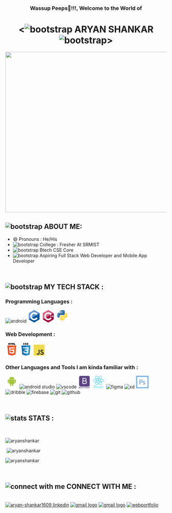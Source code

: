 <h3 align="center">Wassup Peeps👋!!!, Welcome to the World of</h3>
<h1 align="center"> <<img src="https://image.flaticon.com/icons/png/128/785/785116.png" alt="bootstrap" width="25" height="25"/> ARYAN SHANKAR <img src="https://image.flaticon.com/icons/png/128/785/785116.png" alt="bootstrap" width="25" height="25"/>> </h1> 

<img src="https://cdn.dribbble.com/users/1025838/screenshots/6220885/devguy3.gif" width="700" height="500" />

<h2><img src="https://www.flaticon.com/svg/vstatic/svg/4341/4341740.svg?token=exp=1620858139~hmac=da79ffb05371933d3362f3c36a7b5c09" alt="bootstrap" width="20" height="20"/> ABOUT ME:</h2>
<ul>
<li> 😄 Pronouns : He/His </li>
<li> <img src="https://www.flaticon.com/svg/vstatic/svg/2231/2231696.svg?token=exp=1620858408~hmac=c5e463cd583c1cf2f4ebb4c610acf184" alt="bootstrap" width="20" height="20"/> College : Fresher At SRMIST </li>
<li> <img src="https://image.flaticon.com/icons/png/128/3500/3500440.png" alt="bootstrap" width="20" height="20"/> Btech CSE Core</li>  
<li> <img src="https://www.flaticon.com/svg/vstatic/svg/3214/3214721.svg?token=exp=1620858757~hmac=aa913b4db5ef91a69541dede58f3dd0a" alt="bootstrap" width="17" height="17"/> Aspiring Full Stack Web Developer and Mobile App Developer </li>
</ul>  
<br>  
<h2> <img src="https://www.flaticon.com/svg/vstatic/svg/4207/4207253.svg?token=exp=1620859294~hmac=de9d8c3c670b74af50679112860ebfdb" alt="bootstrap" width="20" height="20"/> MY TECH STACK : </h2>  
<h3> Programming Languages : </h3>

<img src="https://www.flaticon.com/svg/vstatic/svg/226/226777.svg?token=exp=1620859651~hmac=722201be0508d81c58979eed1b221f5e" alt="android" width="40" height="40"/>   <img src="https://raw.githubusercontent.com/devicons/devicon/master/icons/c/c-original.svg" alt="c" width="40" height="40"/>  <img src="https://raw.githubusercontent.com/devicons/devicon/master/icons/cplusplus/cplusplus-original.svg" alt="cplusplus" width="40" height="40"/> <img src="https://raw.githubusercontent.com/devicons/devicon/master/icons/python/python-original.svg" alt="python" width="40" height="40"/>

<h3> Web Development : </h3>

<img src="https://raw.githubusercontent.com/devicons/devicon/master/icons/html5/html5-original-wordmark.svg" alt="html5" width="40" height="40"/> <img src="https://raw.githubusercontent.com/devicons/devicon/master/icons/css3/css3-original-wordmark.svg" alt="css3" width="40" height="40"/> <img src="https://raw.githubusercontent.com/devicons/devicon/master/icons/javascript/javascript-original.svg" alt="javascript" width="35" height="35"/> 

<h3> Other Languages and Tools I am kinda familiar with : </h3>

<img src="https://raw.githubusercontent.com/devicons/devicon/master/icons/android/android-original-wordmark.svg" alt="android" width="40" height="40"/> <img src="https://i.pinimg.com/originals/4e/74/7c/4e747c82368d9681b75d54f56319dae7.png" alt="android studio"  width="40" height="40"/>  <img src="https://upload.wikimedia.org/wikipedia/commons/thumb/9/9a/Visual_Studio_Code_1.35_icon.svg/1024px-Visual_Studio_Code_1.35_icon.svg.png" alt="vscode"  width="40" height="40"/> <img src="https://raw.githubusercontent.com/devicons/devicon/master/icons/bootstrap/bootstrap-plain-wordmark.svg" alt="bootstrap" width="40" height="40"/> <img src="https://raw.githubusercontent.com/devicons/devicon/master/icons/react/react-original-wordmark.svg" alt="react" width="40" height="40"/> <img src="https://www.vectorlogo.zone/logos/figma/figma-icon.svg" alt="figma" width="40" height="40"/> <img src="https://cdn.worldvectorlogo.com/logos/adobe-xd.svg" alt="xd" width="40" height="40"/>  <img src="https://raw.githubusercontent.com/devicons/devicon/master/icons/photoshop/photoshop-line.svg" alt="photoshop" width="40" height="40"/> <img src="https://www.flaticon.com/svg/vstatic/svg/1532/1532541.svg?token=exp=1620861866~hmac=47fca670156813594edd232732e5ae65" alt="dribble" width="40" height="40"/> <img src="https://www.vectorlogo.zone/logos/firebase/firebase-icon.svg" alt="firebase" width="40" height="40"/> <img src="https://www.vectorlogo.zone/logos/git-scm/git-scm-icon.svg" alt="git" width="40" height="40"/>  <img src="https://camo.githubusercontent.com/32d03ef19ca3ae05748879e08564f571b35d13068ba0dfbee0514e737f8bd0a6/68747470733a2f2f696d672e69636f6e73382e636f6d2f666c75656e742f32782f6769746875622e706e67" alt="github" width="43" height="43"/>   

<br>
<h2> <img src="https://image.flaticon.com/icons/png/128/893/893220.png" alt="stats" width="20" height="20"/> STATS : </h2>
<br>
<p><img src="https://github-readme-stats.vercel.app/api/top-langs?username=aryanshankar&show_icons=true&locale=en&layout=compact" alt="aryanshankar" /></p>

<p>&nbsp;<img  src="https://github-readme-stats.vercel.app/api?username=aryanshankar&show_icons=true&locale=en" alt="aryanshankar" /></p>

<p><img  src="https://github-readme-streak-stats.herokuapp.com/?user=aryanshankar&" alt="aryanshankar" /></p>

<br>
<h2> <img src="https://image.flaticon.com/icons/png/128/3157/3157939.png" alt="connect with me" width="20" height="20"/> CONNECT WITH ME : </h2>
<br>
<a href="www.linkedin.com/in/aryan-shankar1609" target="blank"><img align="center" src="https://camo.githubusercontent.com/a80d00f23720d0bc9f55481cfcd77ab79e141606829cf16ec43f8cacc7741e46/68747470733a2f2f696d672e736869656c64732e696f2f62616467652f4c696e6b6564496e2d3030373742353f7374796c653d666f722d7468652d6261646765266c6f676f3d6c696e6b6564696e266c6f676f436f6c6f723d7768697465" alt="aryan-shankar1609 linkedin" height="30" width="130" /></a> <a href="mailto:as2099@srmist.edu.in" target="blank"><img align="center" src="https://camo.githubusercontent.com/571384769c09e0c66b45e39b5be70f68f552db3e2b2311bc2064f0d4a9f5983b/68747470733a2f2f696d672e736869656c64732e696f2f62616467652f476d61696c2d4431343833363f7374796c653d666f722d7468652d6261646765266c6f676f3d676d61696c266c6f676f436f6c6f723d7768697465" alt="gmail logo" height="30" width="100" /></a> <a href="https://www.instagram.com/aryans1609/" target="blank"><img align="center" src="https://image.flaticon.com/icons/png/128/2111/2111463.png" alt="gmail logo" height="30" width="30" /></a>  <a href="https://aryanshankar.github.io/WebPortfolio/" target="blank"><img align="center" src="https://camo.githubusercontent.com/3067b5f37b314a3dc069bed0c5ecb42e623013c21c4c9be9da96e697b6db2ca7/68747470733a2f2f696d672e736869656c64732e696f2f62616467652f576562736974652d3030413938463f7374796c653d666f722d7468652d6261646765266c6f676f3d676174736279266c6f676f436f6c6f723d7768697465" alt="webportfolio" height="30" width="110" /></a>



